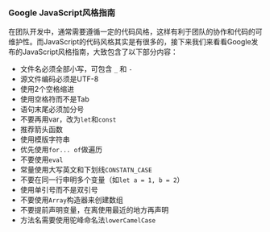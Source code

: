 ### Google JavaScript风格指南

在团队开发中，通常需要遵循一定的代码风格，这样有利于团队的协作和代码的可维护性。而JavaScript的代码风格其实是有很多的，接下来我们来看看Google发布的JavaScript风格指南，大致包含了以下部分内容：

* 文件名必须全部小写，可包含 `_` 和 `-`
* 源文件编码必须是UTF-8
* 使用2个空格缩进
* 使用空格符而不是Tab
* 语句末尾必须加分号
* 不要再用var，改为`let`和`const`
* 推荐箭头函数
* 使用模版字符串
* 优先使用`for... of`做遍历
* 不要使用`eval`
* 常量使用大写英文和下划线`CONSTATN_CASE`
* 不要在同一行申明多个变量（如`let a = 1, b = 2`）
* 使用单引号而不是双引号
* 不要使用`Array`构造器来创建数组
* 不要提前声明变量，在离使用最近的地方再声明
* 方法名需要使用驼峰命名法`lowerCamelCase`